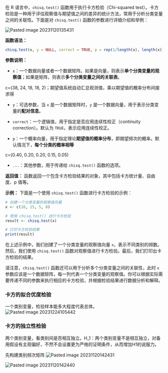 在 R 语言中，`chisq.test()` 函数用于执行卡方检验（Chi-squared test）。卡方检验是一种用于评估观察值与期望值之间的差异的统计方法，常用于分析分类变量之间的关联性。下面是对 `chisq.test()` 函数的参数进行详细介绍和举例：

![Pasted image 20231120135431](Pasted%20image%2020231120135431.png)

**函数语法：**
```R
chisq.test(x, y = NULL, correct = TRUE, p = rep(1/length(x), length(x)), ...)
```

**参数说明：**

- `x`：一个数据向量或者一个数据矩阵。如果是向量，则表示**单个分类变量的观察值**；如果是矩阵，则表示**多个分类变量之间的关联表**。

c=(38, 24, 18, 18, 2)；期望值系统自动汇总观测值，乘以期望值的概率分布间接求得

- `y`：可选参数，当 `x` 是一个数据矩阵时，`y` 是一个数据向量，用于表示分类变量的**配对信息**。

- `correct`：一个逻辑值，用于指定是否应用连续性校正（continuity correction）。默认为 `TRUE`，表示应用连续性校正。

- `p`：一个概率向量，用于指定理论**期望值的概率分布**，即期望频次的概率。默认情况下，**每个分类的概率相等**

c=(0.40, 0.20, 0.20, 0.15, 0.05)


- `...`：其他参数，用于传递给 `chisq.test()` 函数的选项。

**返回值：**
函数返回一个包含卡方检验结果的对象，其中包括卡方统计量、自由度、p 值等。

**示例：**
下面是一个使用 `chisq.test()` 函数进行卡方检验的示例：

```R
# 创建一个分类变量的观察值向量
x <- c(10, 15, 5, 8)

# 使用 chisq.test() 进行卡方检验
result <- chisq.test(x)

# 打印卡方检验结果
print(result)
```

在上述示例中，我们创建了一个分类变量的观察值向量 `x`，表示不同类别的频数。然后，我们使用 `chisq.test()` 函数对观察值进行卡方检验。最后，我们打印出卡方检验的结果。

请注意，`chisq.test()` 函数还可以用于分析多个分类变量之间的关联性，此时 `x` 参数应该是一个数据矩阵，每一列代表一个分类变量的观察值。你可以根据实际需要传递不同的参数来执行相应的卡方检验，并根据检验结果进行数据分析和解释。

### 卡方的拟合优度检验
一个类别变量，检验样本能多大程度代表总体。
![Pasted image 20231224105442](Pasted%20image%2020231224105442.png)




### 卡方的独立性检验
两个类别变量，看类别间是否相互独立。H_1：两个类别变量不是相互独立，对备用假设有主观偏好，不然不会设置更为严格的证明条件，从而增加H1的说服力。

先构建类别频次矩阵
![Pasted image 20231120142431](Pasted%20image%2020231120142431.png)


![Pasted image 20231120142440](Pasted%20image%2020231120142440.png)